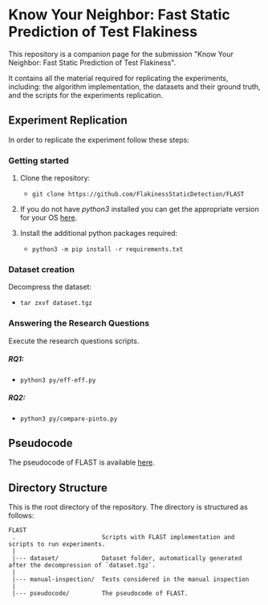 # Know Your Neighbor: Fast Static Prediction of Test Flakiness

This repository is a companion page for the submission "Know Your Neighbor: Fast Static Prediction of Test Flakiness".

It contains all the material required for replicating the experiments, including: the algorithm implementation, the datasets and their ground truth, and the scripts for the experiments replication.


Experiment Replication
---------------
In order to replicate the experiment follow these steps:

### Getting started

1. Clone the repository:
   - `git clone https://github.com/FlakinessStaticDetection/FLAST`
 
2. If you do not have *python3* installed you can get the appropriate version for your OS [here](https://www.python.org/downloads/).

3. Install the additional python packages required:
   - `python3 -m pip install -r requirements.txt`

### Dataset creation
Decompress the dataset:
   - `tar zxvf dataset.tgz`
   
### Answering the Research Questions
Execute the research questions scripts.

##### RQ1:
   - `python3 py/eff-eff.py`

##### RQ2:
   - `python3 py/compare-pinto.py`


Pseudocode
---------------
The pseudocode of FLAST is available [here](pseudocode/README.md).


Directory Structure
---------------
This is the root directory of the repository. The directory is structured as follows:

    FLAST
     .                        Scripts with FLAST implementation and scripts to run experiments.
     |
     |--- dataset/            Dataset folder, automatically generated after the decompression of `dataset.tgz`.
     |
     |--- manual-inspection/  Tests considered in the manual inspection
     |
     |--- pseudocode/         The pseudocode of FLAST.
